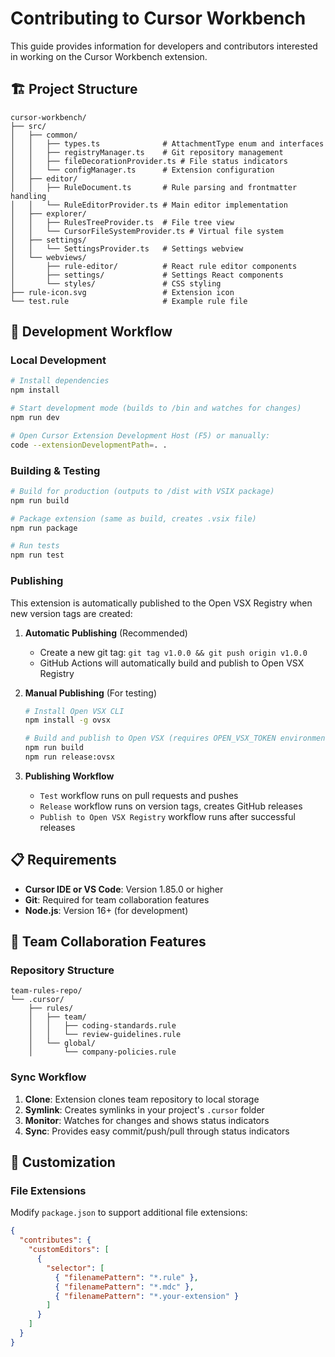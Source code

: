 # Contributing to Cursor Workbench

This guide provides information for developers and contributors interested in working on the Cursor Workbench extension.

## 🏗️ Project Structure

```
cursor-workbench/
├── src/
│   ├── common/
│   │   ├── types.ts              # AttachmentType enum and interfaces
│   │   ├── registryManager.ts    # Git repository management
│   │   ├── fileDecorationProvider.ts # File status indicators
│   │   └── configManager.ts      # Extension configuration
│   ├── editor/
│   │   ├── RuleDocument.ts       # Rule parsing and frontmatter handling
│   │   └── RuleEditorProvider.ts # Main editor implementation
│   ├── explorer/
│   │   ├── RulesTreeProvider.ts  # File tree view
│   │   └── CursorFileSystemProvider.ts # Virtual file system
│   ├── settings/
│   │   └── SettingsProvider.ts   # Settings webview
│   └── webviews/
│       ├── rule-editor/          # React rule editor components
│       ├── settings/             # Settings React components
│       └── styles/               # CSS styling
├── rule-icon.svg                 # Extension icon
└── test.rule                     # Example rule file
```

## 🔄 Development Workflow

### Local Development

```bash
# Install dependencies
npm install

# Start development mode (builds to /bin and watches for changes)
npm run dev

# Open Cursor Extension Development Host (F5) or manually:
code --extensionDevelopmentPath=. .
```

### Building & Testing

```bash
# Build for production (outputs to /dist with VSIX package)
npm run build

# Package extension (same as build, creates .vsix file)
npm run package

# Run tests
npm run test
```

### Publishing

This extension is automatically published to the Open VSX Registry when new version tags are created:

1. **Automatic Publishing** (Recommended)
   - Create a new git tag: `git tag v1.0.0 && git push origin v1.0.0`
   - GitHub Actions will automatically build and publish to Open VSX Registry

2. **Manual Publishing** (For testing)
   ```bash
   # Install Open VSX CLI
   npm install -g ovsx

   # Build and publish to Open VSX (requires OPEN_VSX_TOKEN environment variable)
   npm run build
   npm run release:ovsx
   ```

3. **Publishing Workflow**
   - `Test` workflow runs on pull requests and pushes
   - `Release` workflow runs on version tags, creates GitHub releases
   - `Publish to Open VSX Registry` workflow runs after successful releases

## 📋 Requirements

- **Cursor IDE or VS Code**: Version 1.85.0 or higher
- **Git**: Required for team collaboration features
- **Node.js**: Version 16+ (for development)

## 🤝 Team Collaboration Features

### Repository Structure
```
team-rules-repo/
└── .cursor/
    ├── rules/
    │   ├── team/
    │   │   ├── coding-standards.rule
    │   │   └── review-guidelines.rule
    │   └── global/
    │       └── company-policies.rule
```

### Sync Workflow
1. **Clone**: Extension clones team repository to local storage
2. **Symlink**: Creates symlinks in your project's `.cursor` folder
3. **Monitor**: Watches for changes and shows status indicators
4. **Sync**: Provides easy commit/push/pull through status indicators

## 🎨 Customization

### File Extensions
Modify `package.json` to support additional file extensions:

```json
{
  "contributes": {
    "customEditors": [
      {
        "selector": [
          { "filenamePattern": "*.rule" },
          { "filenamePattern": "*.mdc" },
          { "filenamePattern": "*.your-extension" }
        ]
      }
    ]
  }
}
```
